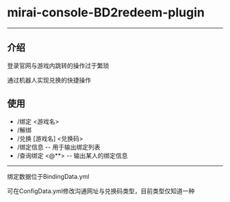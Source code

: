 # mirai-console-BD2redeem-plugin

---

## 介绍
登录官网与游戏内跳转的操作过于繁琐  

通过机器人实现兑换的快捷操作

## 使用
- /绑定 <游戏名>
- /解绑
- /兑换 [游戏名] <兑换码>
- /绑定信息
   -- 用于输出绑定列表
- /查询绑定 <@**>
   -- 输出某人的绑定信息

---

绑定数据位于BindingData.yml  

可在ConfigData.yml修改沟通网址与兑换码类型，目前类型仅知道一种